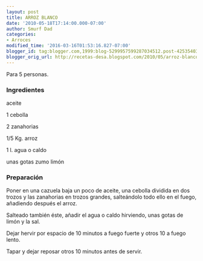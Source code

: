 ```yaml
---
layout: post
title: ARROZ BLANCO
date: '2010-05-18T17:14:00.000-07:00'
author: Smurf Dad
categories:
- Arroces
modified_time: '2016-03-16T01:53:16.827-07:00'
blogger_id: tag:blogger.com,1999:blog-5299957599287034512.post-4253540387047264489
blogger_orig_url: http://recetas-desa.blogspot.com/2010/05/arroz-blanco.html
---
```


Para 5 personas.

<h3>Ingredientes</h3>

aceite

1 cebolla

2 zanahorias

1/5 Kg. arroz

1 l. agua o caldo

unas gotas zumo lim&oacute;n

<h3>Preparaci&oacute;n</h3>

Poner en una cazuela baja un poco de aceite, una cebolla dividida en dos trozos y las zanahorias en trozos grandes, salte&aacute;ndolo todo ello en el fuego, a&ntilde;adiendo despu&eacute;s el arroz.

Salteado tambi&eacute;n &eacute;ste, a&ntilde;adir el agua o caldo hirviendo, unas gotas de lim&oacute;n y la sal.

Dejar hervir por espacio de 10 minutos a fuego fuerte y otros 10 a fuego lento.

Tapar y dejar reposar otros 10 minutos antes de servir.

